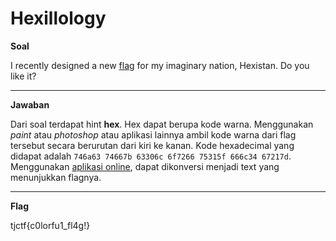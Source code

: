 

# Hexillology
**Soal**

I recently designed a new [flag](https://github.com/lumbricina/TJCTF-2020-05311840000044/blob/master/Forensics/Hexillology/Hexillology.png) for my imaginary nation, Hexistan. Do you like it?
____________________________________

**Jawaban**

Dari soal terdapat hint **hex**. Hex dapat berupa kode warna. Menggunakan *paint* atau *photoshop* atau aplikasi lainnya ambil kode warna dari flag tersebut secara berurutan dari kiri ke kanan. 
Kode hexadecimal yang didapat adalah `746a63 74667b 63306c 6f7266 75315f 666c34 67217d`. Menggunakan [aplikasi online](http://www.unit-conversion.info/texttools/hexadecimal/), dapat dikonversi menjadi text yang menunjukkan flagnya.
____________________________________
**Flag**

tjctf{c0lorfu1_fl4g!}
